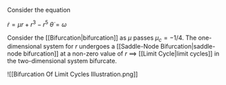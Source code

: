 Consider the equation

$\dot r = \mu r+r^3-r^5$
$\dot \theta=\omega$

Consider the [[Bifurcation|bifurcation]] as $\mu$ passes $\mu_c=-1/4$. The one-dimensional system for $r$ undergoes a [[Saddle-Node Bifurcation|saddle-node bifurcation]] at a non-zero value of $r$ $\implies$ [[Limit Cycle|limit cycles]] in the two-dimensional system bifurcate. 

![[Bifurcation Of Limit Cycles Illustration.png]]